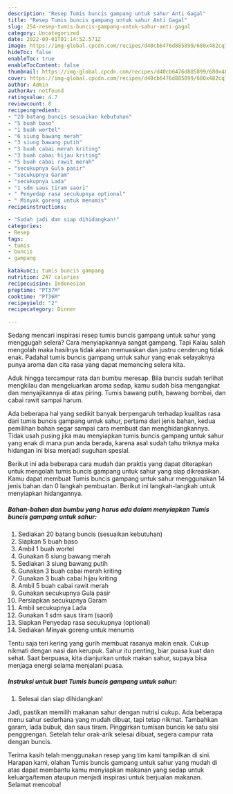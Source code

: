 ```yaml
---
description: "Resep Tumis buncis gampang untuk sahur Anti Gagal"
title: "Resep Tumis buncis gampang untuk sahur Anti Gagal"
slug: 254-resep-tumis-buncis-gampang-untuk-sahur-anti-gagal
category: Uncategorized
date: 2022-09-01T01:14:52.571Z
image: https://img-global.cpcdn.com/recipes/d40cb6476d885899/680x482cq70/tumis-buncis-gampang-untuk-sahur-foto-resep-utama.jpg
hideToc: false
enableToc: true
enableTocContent: false
thumbnail: https://img-global.cpcdn.com/recipes/d40cb6476d885899/680x482cq70/tumis-buncis-gampang-untuk-sahur-foto-resep-utama.jpg
cover: https://img-global.cpcdn.com/recipes/d40cb6476d885899/680x482cq70/tumis-buncis-gampang-untuk-sahur-foto-resep-utama.jpg
author: Admin
authorAv: notfound
ratingvalue: 4.7
reviewcount: 8
recipeingredient:
- "20 batang buncis sesuaikan kebutuhan"
- "5 buah baso"
- "1 buah wortel"
- "6 siung bawang merah"
- "3 siung bawang putih"
- "3 buah cabai merah kriting"
- "3 buah cabai hijau kriting"
- "5 buah cabai rawit merah"
- "secukupnya Gula pasir"
- "secukupnya Garam"
- "secukupnya Lada"
- "1 sdm saus tiram saori"
- " Penyedap rasa secukupnya optional"
- " Minyak goreng untuk menumis"
recipeinstructions:

- "Sudah jadi dan siap dihidangkan!"
categories:
- Resep
tags:
- tumis
- buncis
- gampang

katakunci: tumis buncis gampang 
nutrition: 247 calories
recipecuisine: Indonesian
preptime: "PT37M"
cooktime: "PT36M"
recipeyield: "2"
recipecategory: Dinner

---
```



Sedang mencari inspirasi resep tumis buncis gampang untuk sahur yang menggugah selera? Cara menyiapkannya sangat gampang. Tapi Kalau salah mengolah maka hasilnya tidak akan memuaskan dan justru cenderung tidak enak. Padahal tumis buncis gampang untuk sahur yang enak selayaknya punya aroma dan cita rasa yang dapat memancing selera kita.


Aduk hingga tercampur rata dan bumbu meresap. Bila buncis sudah terlihat mengkilau dan mengeluarkan aroma sedap, kamu sudah bisa mengangkat dan menyajikannya di atas piring. Tumis bawang putih, bawang bombai, dan cabai rawit sampai harum.

Ada beberapa hal yang sedikit banyak berpengaruh terhadap kualitas rasa dari tumis buncis gampang untuk sahur, pertama dari jenis bahan, kedua pemilihan bahan segar sampai cara membuat dan menghidangkannya. Tidak usah pusing jika mau menyiapkan tumis buncis gampang untuk sahur yang enak di mana pun anda berada, karena asal sudah tahu triknya maka hidangan ini bisa menjadi suguhan spesial.


Berikut ini ada beberapa cara mudah dan praktis yang dapat diterapkan untuk mengolah tumis buncis gampang untuk sahur yang siap dikreasikan. Kamu dapat membuat Tumis buncis gampang untuk sahur menggunakan 14 jenis bahan dan 0 langkah pembuatan. Berikut ini langkah-langkah untuk menyiapkan hidangannya.

<!--inarticleads1-->

##### Bahan-bahan dan bumbu yang harus ada dalam menyiapkan Tumis buncis gampang untuk sahur:

1. Sediakan 20 batang buncis (sesuaikan kebutuhan)
1. Siapkan 5 buah baso
1. Ambil 1 buah wortel
1. Gunakan 6 siung bawang merah
1. Sediakan 3 siung bawang putih
1. Gunakan 3 buah cabai merah kriting
1. Gunakan 3 buah cabai hijau kriting
1. Ambil 5 buah cabai rawit merah
1. Gunakan secukupnya Gula pasir
1. Persiapkan secukupnya Garam
1. Ambil secukupnya Lada
1. Gunakan 1 sdm saus tiram (saori)
1. Siapkan  Penyedap rasa secukupnya (optional)
1. Sediakan  Minyak goreng untuk menumis


Tentu saja teri kering yang gurih membuat rasanya makin enak. Cukup nikmati dengan nasi dan kerupuk. Sahur itu penting, biar puasa kuat dan sehat. Saat berpuasa, kita dianjurkan untuk makan sahur, supaya bisa menjaga energi selama menjalani puasa. 

<!--inarticleads2-->

##### Instruksi untuk buat Tumis buncis gampang untuk sahur:


1. Selesai dan siap dihidangkan!

Jadi, pastikan memilih makanan sahur dengan nutrisi cukup. Ada beberapa menu sahur sederhana yang mudah dibuat, tapi tetap nikmat. Tambahkan garam, lada bubuk, dan saus tiram. Pinggirkan tumisan buncis ke satu sisi penggrengan. Setelah telur orak-arik selesai dibuat, segera campur rata dengan buncis. 

Terima kasih telah menggunakan resep yang tim kami tampilkan di sini. Harapan kami, olahan Tumis buncis gampang untuk sahur yang mudah di atas dapat membantu kamu menyiapkan makanan yang sedap untuk keluarga/teman ataupun menjadi inspirasi untuk berjualan makanan. Selamat mencoba!
